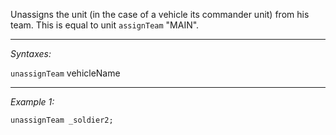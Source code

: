 Unassigns the unit (in the case of a vehicle its commander unit) from his team. This is equal to unit `assignTeam` "MAIN".


---
*Syntaxes:*

`unassignTeam` vehicleName

---
*Example 1:*

```sqf
unassignTeam _soldier2;
```